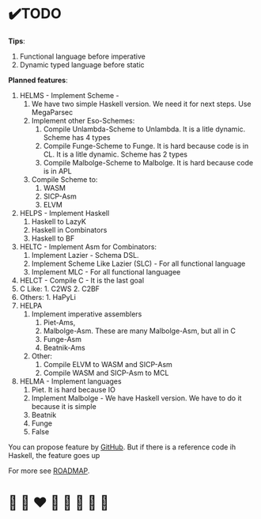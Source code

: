 # ✔️TODO

**Tips**:
1. Functional language before imperative
2. Dynamic typed language before static

**Planned features**:
1. HELMS - Implement Scheme -
   1. We have two simple Haskell version. We need it for next steps. Use MegaParsec
   2. Implement other Eso-Schemes:
      1. Compile Unlambda-Scheme to Unlambda. It is a litle dynamic. Scheme has 4 types
      2. Compile Funge-Scheme to Funge. It is hard because code is in CL. It is a litle dynamic. Scheme has 2 types
      3. Compile Malbolge-Scheme to Malbolge. It is hard because code is in APL
   3. Compile Scheme to:
      1. WASM
      2. SICP-Asm
      3. ELVM
2. HELPS - Implement Haskell
   1. Haskell to LazyK 
   2. Haskell in Combinators
   3. Haskell to BF
3. HELTC - Implement Asm for Combinators:
   1. Implement Lazier - Schema DSL. 
   2. Implement Scheme Like Lazier (SLC)  - For all functional language
   3. Implement MLC - For all functional languagee
4. HELCT - Compile C - It is the last goal
  1. C Like:
    1. C2WS
    2. C2BF
  2. Others:
    1. HaPyLi
5. HELPA 
   1. Implement imperative assemblers
      1. Piet-Ams, 
      2. Malbolge-Asm. These are many Malbolge-Asm, but all in C
      3. Funge-Asm
      4. Beatnik-Ams
   2. Other:
      1. Compile ELVM to WASM and SICP-Asm
      2. Compile WASM and SICP-Asm to MCL
6. HELMA - Implement languages
   1. Piet. It is hard because IO
   2. Implement Malbolge - We have Haskell version. We have to do it because it is simple
   3. Beatnik
   4. Funge
   5. False
   
You can propose feature by [GitHub](https://github.com/helvm/helvm.github.io/issues).
But if there is a reference code ih Haskell, the feature goes up

For more see [ROADMAP](../developers/ROADMAP.md).

# 🦄 🌈 ❤️ 💛 💚 💙 🤍 🖤
